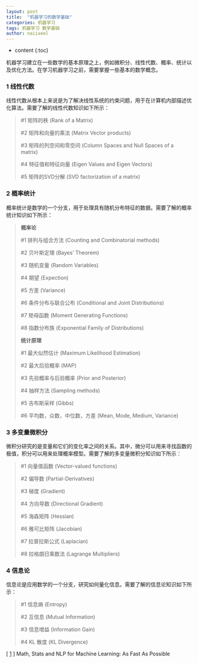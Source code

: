```yaml
---
layout: post
title:  "机器学习的数学基础"
categories: 机器学习
tags: 机器学习 数学基础
author: naiixeel
---
```


* content
{:toc}

机器学习建立在一些数学的基本原理之上，例如微积分、线性代数、概率、统计以及优化方法。在学习机器学习之前，需要掌握一些基本的数学概念。

### 1  线性代数

线性代数从根本上来说是为了解决线性系统的约束问题，用于在计算机内部描述优化算法。需要了解的线性代数知识如下所示：

> #1 矩阵的秩 (Rank of a Matrix)
>
> #2 矩阵和向量的乘法 (Matrix Vector products)
>
> #3 矩阵的列空间和零空间 (Column Spaces and Null Spaces of a matrix)
>
> #4 特征值和特征向量 (Eigen Values and Eigen Vectors)
>
> #5 矩阵的SVD分解 (SVD factorization of a matrix)

### 2  概率统计

概率统计是数学的一个分支，用于处理具有随机分布特征的数据。需要了解的概率统计知识如下所示：

> **概率论**
>
> #1 排列与组合方法 (Counting and Combinatorial methods)
>
> #2 贝叶斯定理 (Bayes’ Theorem)
>
> #3 随机变量 (Random Variables)
>
> #4 期望 (Expection)
>
> #5 方差 (Variance)
>
> #6 条件分布与联合公布 (Conditional and Joint Distributions)
>
> #7 矩母函数 (Moment Generating Functions)
>
> #8 指数分布族 (Exponential Family of Distributions)
>
> **统计原理**
>
> #1 最大似然估计 (Maximum Likelihood Estimation)
>
> #2 最大后验概率 (MAP)
>
> #3 先验概率与后验概率 (Prior and Posterior)
>
> #4 抽样方法 (Sampling methods) 
>
> #5 吉布斯采样 (Gibbs)
>
> #6 平均数，众数，中位数，方差 (Mean, Mode, Medium, Variance)

### 3  多变量微积分

微积分研究的是变量和它们的变化率之间的关系。其中，微分可以用来寻找函数的极值，积分可以用来处理概率模型。需要了解的多变量微积分知识如下所示：

> #1 向量值函数 (Vector-valued functions)
>
> #2 偏导数 (Partial-Derivatives)
>
> #3 梯度 (Gradient)
>
> #4 方向导数 (Directional Gradient)
>
> #5 海森矩阵 (Hessian)
>
> #6 雅可比矩阵 (Jacobian)
>
> #7 拉普拉斯公式 (Laplacian)
>
> #8 拉格朗日乘数法 (Lagrange Multipliers)

### 4  信息论

信息论是应用数学的一个分支，研究如何量化信息。需要了解的信息论知识如下所示：

> #1 信息熵 (Entropy)
>
> #2 互信息 (Mutual Information)
>
> #3 信息增益 (Information Gain)
>
> #4  KL 散度 (KL Divergence)

[ [1](https://medium.com/meta-design-ideas/math-stats-and-nlp-for-machine-learning-as-fast-as-possible-915ef47ced5f) ] Math, Stats and NLP for Machine Learning: As Fast As Possible

